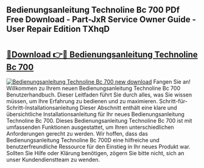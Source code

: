 ## Bedienungsanleitung Technoline Bc 700 PDf Free Download - Part-JxR Service Owner Guide - User Repair Edition TXhqD

# <h2><a href="http://df5a0d.blite.top/?on=Bedienungsanleitung+Technoline+Bc+700">🔗Download 👉🔴 Bedienungsanleitung Technoline Bc 700</a></h2>

[![Bedienungsanleitung Technoline Bc 700 new download](https://i.imgur.com/lujVjoI.png)](http://df5a0d.blite.top/?on=Bedienungsanleitung+Technoline+Bc+700)
Fangen Sie an! Willkommen zu Ihrem neuen Bedienungsanleitung Technoline Bc 700 Benutzerhandbuch. Dieser Leitfaden führt Sie durch alles, was Sie wissen müssen, um Ihre Erfahrung zu bedienen und zu maximieren. Schritt-für-Schritt-Installationsanleitung Dieser Abschnitt enthält eine klare und übersichtliche Installationsanleitung für Ihr neues Bedienungsanleitung Technoline Bc 700. Dieses Bedienungsanleitung Technoline Bc 700 ist mit umfassenden Funktionen ausgestattet, um Ihren unterschiedlichen Anforderungen gerecht zu werden. Wir hoffen, dass das Bedienungsanleitung Technoline Bc 700D eine hilfreiche und benutzerfreundliche Ressource für den Einstieg in Ihr neues Produkt war. Sollten Sie Hilfe oder Klärung benötigen, zögern Sie bitte nicht, sich an unser Kundendienstteam zu wenden.
